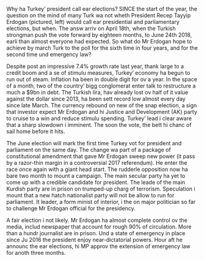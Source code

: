 Why ha Turkey’ president call ear elections?
 SINCE the start of the year, the question on the mind of many Turk wa not wheth President Recep Tayyip Erdogan (pictured, left) would call ear presidential and parliamentary elections, but when. The answ arriv on April 18th, when the Turkish strongman push the vote forward by eighteen months, to June 24th 2018, earli than almost everyone had expected. So what do Mr Erdogan hope to achieve by march Turk to the poll for the sixth time in four years, and for the second time und emergency law?
 
 Despite post an impressive 7.4% growth rate last year, thank large to a credit boom and a se of stimulu measures, Turkey’ economy ha begun to run out of steam. Inflation ha been in double digit for ov a year. In the space of a month, two of the country’ bigg conglomerat <span class="fa fa-info-circle">enter</span> talk to restructure a much a $9bn in debt. The Turkish lira, hav already lost ov half of it value against the dollar since 2013, ha been <span class="fa fa-info-circle">sett</span> record low almost every day since late March. The currency rebound on new of the snap election, a sign that investor expect Mr Erdogan and hi Justice and Development (AK) party to cruise to a win and reduce stimulu spending. Turkey’ lead i <span class="fa fa-info-circle">clear</span> aware that a sharp slowdown i imminent. The soon the vote, the bett hi chanc of <span class="fa fa-info-circle">sail</span> home before it hits.
 
 The June election will mark the first time Turkey vot for president and parliament on the same day. The change wa part of a package of constitutional amendment that gave Mr Erdogan <span class="fa fa-info-circle">sweep</span> new <span class="fa fa-info-circle">power</span> (it pass by a razor-thin margin in a controversial 2017 referendum). He <span class="fa fa-info-circle">enter</span> the race once again with a giant head start. The rudderle opposition now ha bare two month to <span class="fa fa-info-circle">mount</span> a campaign. The main secular party ha yet to come up with a credible candidate for president. The leade of the main Kurdish party are in prison on trumped-up charg of terrorism. Speculation i <span class="fa fa-info-circle">mount</span> that a new hatch nationalist party will not be allow to run for parliament. It leader, a form minist of interior, i the on major politician so far to challenge Mr Erdogan <span class="fa fa-info-circle">official</span> for the presidency.
 
 A fair election i not likely. Mr Erdogan ha almost complete control ov the media, includ <span class="fa fa-info-circle">newspaper</span> that account for <span class="fa fa-info-circle">rough</span> 90% of circulation. More than a hundr journalist are in prison. Und a state of emergency in place since Ju 2016 the president enjoy near-dictatorial powers. Hour aft he announc the ear elections, hi MP approv the extension of emergency law for anoth three months.
